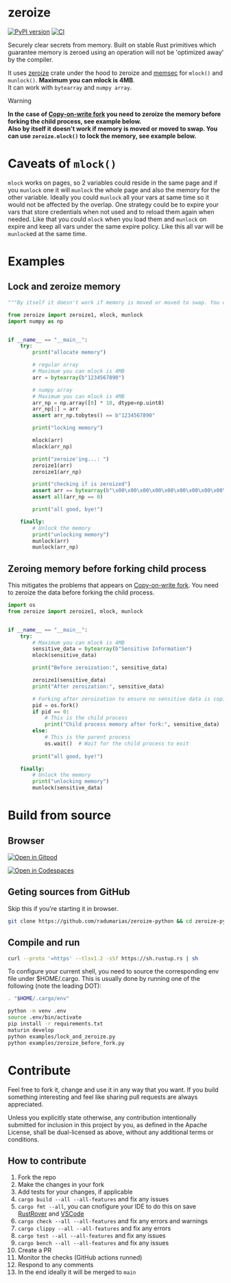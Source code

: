 # zeroize

[![PyPI version](https://badge.fury.io/py/zeroize.svg)](https://badge.fury.io/py/zeroize)
[![CI](https://github.com/radumarias/zeroize-python/actions/workflows/CI.yml/badge.svg)](https://github.com/radumarias/zeroize-python/actions/workflows/CI.yml)

Securely clear secrets from memory. Built on stable Rust primitives which guarantee memory is zeroed using an operation will not be 'optimized away' by the compiler.

It uses [zeroize](https://crates.io/crates/zeroize) crate under the hood to zeroize and [memsec](https://crates.io/crates/memsec) for `mlock()` and `munlock()`. **Maximum you can mlock is 4MB**.  
It can work with `bytearray` and `numpy array`.

> [!WARNING]  
> **In the case of [Copy-on-write fork](https://en.wikipedia.org/wiki/Copy-on-write) you need to zeroize the memory before forking the child process, see example below.  
> Also by itself it doesn't work if memory is moved or moved to swap. You can use `zeroize.mlock()` to lock the memory, see example below.**

# Caveats of `mlock()`

`mlock` works on pages, so 2 variables could reside in the same page and if you `munlock` one it will `munlock` the whole page and also the memory for the other variable. Ideally you could `munlock` all your vars at same time so it would not be affected by the overlap. One strategy could be to expire your vars that store credentials when not used and to reload them again when needed. Like that you could `mlock` when you load them and `munlock` on expire and keep all vars under the same expire policy. Like this all var will be `munlock`ed at the same time.

# Examples

## Lock and zeroize memory

```python
"""By itself it doesn't work if memory is moved or moved to swap. You can use `crypes` with `libc.mlock()` to lock the memory"""

from zeroize import zeroize1, mlock, munlock
import numpy as np


if __name__ == "__main__":
    try:
        print("allocate memory")

        # regular array
        # Maximum you can mlock is 4MB
        arr = bytearray(b"1234567890")

        # numpy array
        # Maximum you can mlock is 4MB
        arr_np = np.array([0] * 10, dtype=np.uint8)
        arr_np[:] = arr
        assert arr_np.tobytes() == b"1234567890"

        print("locking memory")

        mlock(arr)
        mlock(arr_np)

        print("zeroize'ing...: ")
        zeroize1(arr)
        zeroize1(arr_np)

        print("checking if is zeroized")
        assert arr == bytearray(b"\x00\x00\x00\x00\x00\x00\x00\x00\x00\x00")
        assert all(arr_np == 0)

        print("all good, bye!")

    finally:
        # Unlock the memory
        print("unlocking memory")
        munlock(arr)
        munlock(arr_np)
```

## Zeroing memory before forking child process

This mitigates the problems that appears on [Copy-on-write fork](https://en.wikipedia.org/wiki/Copy-on-write). You need to zeroize the data before forking the child process.

```python
import os
from zeroize import zeroize1, mlock, munlock


if __name__ == "__main__":
    try:
        # Maximum you can mlock is 4MB
        sensitive_data = bytearray(b"Sensitive Information")
        mlock(sensitive_data)

        print("Before zeroization:", sensitive_data)

        zeroize1(sensitive_data)
        print("After zeroization:", sensitive_data)

        # Forking after zeroization to ensure no sensitive data is copied
        pid = os.fork()
        if pid == 0:
            # This is the child process
            print("Child process memory after fork:", sensitive_data)
        else:
            # This is the parent process
            os.wait()  # Wait for the child process to exit
        
        print("all good, bye!")

    finally:
        # Unlock the memory
        print("unlocking memory")
        munlock(sensitive_data)
```

# Build from source

## Browser

[![Open in Gitpod](https://gitpod.io/button/open-in-gitpod.svg)](https://gitpod.io/#https://github.com/radumarias/zeroize-python)

[![Open in Codespaces](https://github.com/codespaces/badge.svg)](https://github.com/codespaces/new/?repo=radumarias%2Fzeroize-python&ref=main)

## Geting sources from GitHub

Skip this if you're starting it in browser.

```bash
git clone https://github.com/radumarias/zeroize-python && cd zeroize-python
```

## Compile and run

```bash
curl --proto '=https' --tlsv1.2 -sSf https://sh.rustup.rs | sh
```

To configure your current shell, you need to source
the corresponding env file under $HOME/.cargo.
This is usually done by running one of the following (note the leading DOT):

```bash
. "$HOME/.cargo/env"
```

```bash
python -m venv .env
source .env/bin/activate
pip install -r requirements.txt
maturin develop
python examples/lock_and_zeroize.py
python examples/zeroize_before_fork.py
```

# Contribute

Feel free to fork it, change and use it in any way that you want. If you build something interesting and feel like sharing pull requests are always appreciated.

Unless you explicitly state otherwise, any contribution intentionally submitted for inclusion in this project by you, as defined in the Apache License, shall be dual-licensed as above, without any additional terms or conditions.

## How to contribute

1. Fork the repo
2. Make the changes in your fork
3. Add tests for your changes, if applicable
4. `cargo build --all --all-features` and fix any issues
5. `cargo fmt --all`, you can cnofigure your IDE to do this on save [RustRover](https://www.jetbrains.com/help/rust/rustfmt.html) and [VSCode](https://code.visualstudio.com/docs/languages/rust#_formatting)
6. `cargo check --all --all-features` and fix any errors and warnings
7. `cargo clippy --all --all-features` and fix any errors
8. `cargo test --all --all-features` and fix any issues
9. `cargo bench --all --all-features` and fix any issues
10. Create a PR
11. Monitor the checks (GitHub actions runned)
12. Respond to any comments
13. In the end ideally it will be merged to `main`
